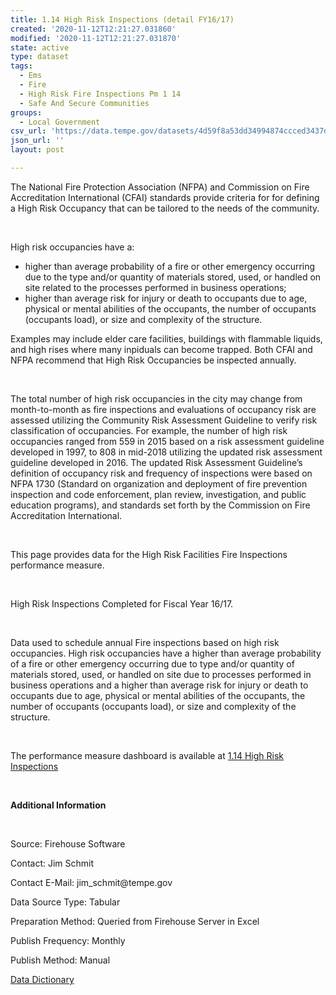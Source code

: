 ```yaml
---
title: 1.14 High Risk Inspections (detail FY16/17)
created: '2020-11-12T12:21:27.031860'
modified: '2020-11-12T12:21:27.031870'
state: active
type: dataset
tags:
  - Ems
  - Fire
  - High Risk Fire Inspections Pm 1 14
  - Safe And Secure Communities
groups:
  - Local Government
csv_url: 'https://data.tempe.gov/datasets/4d59f8a53dd34994874ccced3437db55_0.csv'
json_url: ''
layout: post

---
```

<p>The National Fire Protection Association (NFPA) and Commission on Fire Accreditation International (CFAI) standards provide criteria for for defining a High Risk Occupancy that can be tailored to the needs of the community.</p><p><br /></p><p>High risk occupancies have a:</p><p></p><ul><li>higher than average probability of a fire or other emergency occurring due to the type and/or quantity of materials stored, used, or handled on site related to the processes performed in business operations;</li><li>higher than average risk for injury or death to occupants due to age, physical or mental abilities of the occupants, the number of occupants (occupants load), or size and complexity of the structure.</li></ul><p></p><p>Examples may include elder care facilities, buildings with flammable liquids, and high rises where many inpiduals can become trapped. Both CFAI and NFPA recommend that High Risk Occupancies be inspected annually.</p><p><br /></p><p>The total number of high risk occupancies in the city may change from month-to-month as fire inspections and evaluations of occupancy risk are assessed utilizing the Community Risk Assessment Guideline to verify risk classification of occupancies. For example, the number of high risk occupancies ranged from 559 in 2015 based on a risk assessment guideline developed in 1997, to 808 in mid-2018 utilizing the updated risk assessment guideline developed in 2016. The updated Risk Assessment Guideline’s definition of occupancy risk and frequency of inspections were based on NFPA 1730 (Standard on organization and deployment of fire prevention inspection and code enforcement, plan review, investigation, and public education programs), and standards set forth by the Commission on Fire Accreditation International.</p><p><br /></p><p>This page provides data for the High Risk Facilities Fire Inspections performance measure. </p><p><br /></p><p>High Risk Inspections Completed for Fiscal Year 16/17.</p><p><br /></p><p>Data used to schedule annual Fire inspections based on high risk occupancies. High risk occupancies have a higher than average probability of a fire or other emergency occurring due to type and/or quantity of materials stored, used, or handled on site due to processes performed in business operations and a higher than average risk for injury or death to occupants due to age, physical or mental abilities of the occupants, the number of occupants (occupants load), or size and complexity of the structure.</p><p><br /></p><p>The performance measure dashboard is available at <a href='https://safe-and-secure-communities-tempegov.hub.arcgis.com/pages/high-risk-fire-inspections' rel='nofollow ugc' target='_blank'>1.14 High Risk Inspections</a><br /></p><p><br /></p><p><b>Additional Information</b></p><p><br /></p><p>Source: Firehouse Software</p><p>Contact: Jim Schmit</p><p>Contact E-Mail: jim_schmit@tempe.gov</p><p>Data Source Type: Tabular</p><p>Preparation Method: Queried from Firehouse Server in Excel</p><p>Publish Frequency: Monthly</p><p>Publish Method: Manual</p><p><a href='https://gis.tempe.gov/design/data-dictionary/1.14%20High%20Risk%20Inspections%20FY16_17%20(detail)/' rel='nofollow ugc' target='_blank'>Data Dictionary</a><br /></p>
